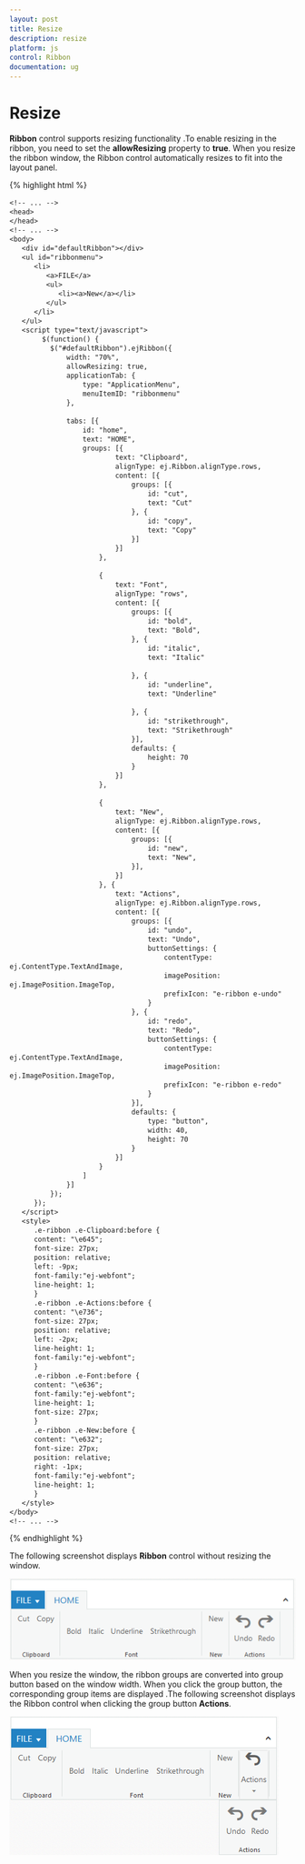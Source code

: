 ```yaml
---
layout: post
title: Resize
description: resize 
platform: js
control: Ribbon
documentation: ug
---
```


# Resize 

**Ribbon** control supports resizing functionality .To enable resizing in the ribbon, you need to set the **allowResizing** property to **true**. When you resize the ribbon window, the Ribbon control automatically resizes to fit into the layout panel. 

{% highlight html %}
 
    <!-- ... -->
    <head>
    </head>
    <!-- ... -->
    <body>
       <div id="defaultRibbon"></div>
       <ul id="ribbonmenu">
          <li>
             <a>FILE</a>
             <ul>
                <li><a>New</a></li>
             </ul>
          </li>
       </ul>
       <script type="text/javascript">
            $(function() {
              $("#defaultRibbon").ejRibbon({
                  width: "70%",
                  allowResizing: true,
                  applicationTab: {
                      type: "ApplicationMenu",
                      menuItemID: "ribbonmenu"
                  },

                  tabs: [{
                      id: "home",
                      text: "HOME",
                      groups: [{
                              text: "Clipboard",
                              alignType: ej.Ribbon.alignType.rows,
                              content: [{
                                  groups: [{
                                      id: "cut",
                                      text: "Cut"
                                  }, {
                                      id: "copy",
                                      text: "Copy"
                                  }]
                              }]
                          },

                          {
                              text: "Font",
                              alignType: "rows",
                              content: [{
                                  groups: [{
                                      id: "bold",
                                      text: "Bold",
                                  }, {
                                      id: "italic",
                                      text: "Italic"

                                  }, {
                                      id: "underline",
                                      text: "Underline"

                                  }, {
                                      id: "strikethrough",
                                      text: "Strikethrough"
                                  }],
                                  defaults: {
                                      height: 70
                                  }
                              }]
                          },

                          {
                              text: "New",
                              alignType: ej.Ribbon.alignType.rows,
                              content: [{
                                  groups: [{
                                      id: "new",
                                      text: "New",
                                  }],
                              }]
                          }, {
                              text: "Actions",
                              alignType: ej.Ribbon.alignType.rows,
                              content: [{
                                  groups: [{
                                      id: "undo",
                                      text: "Undo",
                                      buttonSettings: {
                                          contentType: ej.ContentType.TextAndImage,
                                          imagePosition: ej.ImagePosition.ImageTop,
                                          prefixIcon: "e-ribbon e-undo"
                                      }
                                  }, {
                                      id: "redo",
                                      text: "Redo",
                                      buttonSettings: {
                                          contentType: ej.ContentType.TextAndImage,
                                          imagePosition: ej.ImagePosition.ImageTop,
                                          prefixIcon: "e-ribbon e-redo"
                                      }
                                  }],
                                  defaults: {
                                      type: "button",
                                      width: 40,
                                      height: 70
                                  }
                              }]
                          }
                      ]
                  }]
              });
          });
       </script>
       <style>
          .e-ribbon .e-Clipboard:before {
          content: "\e645";
          font-size: 27px;
          position: relative;
          left: -9px;
          font-family:"ej-webfont"; 
          line-height: 1;
          }
          .e-ribbon .e-Actions:before {
          content: "\e736";
          font-size: 27px;
          position: relative;
          left: -2px;
          line-height: 1;
          font-family:"ej-webfont";
          }
          .e-ribbon .e-Font:before {
          content: "\e636";
          font-family:"ej-webfont";
          line-height: 1;
          font-size: 27px;
          }
          .e-ribbon .e-New:before {
          content: "\e632";
          font-size: 27px;
          position: relative;    
          right: -1px;
          font-family:"ej-webfont";
          line-height: 1;
          }
       </style>
    </body>
    <!-- ... -->

{% endhighlight %}

The following screenshot displays **Ribbon** control without resizing the window.

![](/js/Ribbon/Resize_images/Resize_img1.png)

When you resize the window, the ribbon groups are converted  into group button based on the window width. When you click the group button, the corresponding group items are displayed .The following screenshot displays the Ribbon control when clicking the group button **Actions**.

![](/js/Ribbon/Resize_images/Resize_img2.png)

